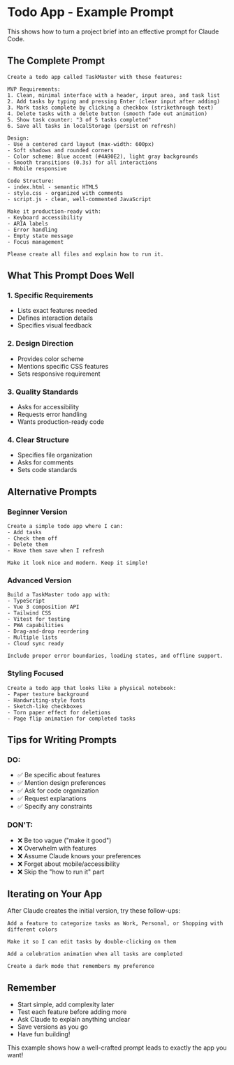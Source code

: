 # Todo App - Example Prompt

This shows how to turn a project brief into an effective prompt for Claude Code.

## The Complete Prompt

```
Create a todo app called TaskMaster with these features:

MVP Requirements:
1. Clean, minimal interface with a header, input area, and task list
2. Add tasks by typing and pressing Enter (clear input after adding)
3. Mark tasks complete by clicking a checkbox (strikethrough text)
4. Delete tasks with a delete button (smooth fade out animation)
5. Show task counter: "3 of 5 tasks completed"
6. Save all tasks in localStorage (persist on refresh)

Design:
- Use a centered card layout (max-width: 600px)
- Soft shadows and rounded corners
- Color scheme: Blue accent (#4A90E2), light gray backgrounds
- Smooth transitions (0.3s) for all interactions
- Mobile responsive

Code Structure:
- index.html - semantic HTML5
- style.css - organized with comments
- script.js - clean, well-commented JavaScript

Make it production-ready with:
- Keyboard accessibility
- ARIA labels
- Error handling
- Empty state message
- Focus management

Please create all files and explain how to run it.
```

## What This Prompt Does Well

### 1. **Specific Requirements**
- Lists exact features needed
- Defines interaction details
- Specifies visual feedback

### 2. **Design Direction**
- Provides color scheme
- Mentions specific CSS features
- Sets responsive requirement

### 3. **Quality Standards**
- Asks for accessibility
- Requests error handling
- Wants production-ready code

### 4. **Clear Structure**
- Specifies file organization
- Asks for comments
- Sets code standards

## Alternative Prompts

### Beginner Version
```
Create a simple todo app where I can:
- Add tasks
- Check them off
- Delete them
- Have them save when I refresh

Make it look nice and modern. Keep it simple!
```

### Advanced Version
```
Build a TaskMaster todo app with:
- TypeScript
- Vue 3 composition API
- Tailwind CSS
- Vitest for testing
- PWA capabilities
- Drag-and-drop reordering
- Multiple lists
- Cloud sync ready

Include proper error boundaries, loading states, and offline support.
```

### Styling Focused
```
Create a todo app that looks like a physical notebook:
- Paper texture background
- Handwriting-style fonts
- Sketch-like checkboxes
- Torn paper effect for deletions
- Page flip animation for completed tasks
```

## Tips for Writing Prompts

### DO:
- ✅ Be specific about features
- ✅ Mention design preferences
- ✅ Ask for code organization
- ✅ Request explanations
- ✅ Specify any constraints

### DON'T:
- ❌ Be too vague ("make it good")
- ❌ Overwhelm with features
- ❌ Assume Claude knows your preferences
- ❌ Forget about mobile/accessibility
- ❌ Skip the "how to run it" part

## Iterating on Your App

After Claude creates the initial version, try these follow-ups:

```
Add a feature to categorize tasks as Work, Personal, or Shopping with different colors
```

```
Make it so I can edit tasks by double-clicking on them
```

```
Add a celebration animation when all tasks are completed
```

```
Create a dark mode that remembers my preference
```

## Remember

- Start simple, add complexity later
- Test each feature before adding more
- Ask Claude to explain anything unclear
- Save versions as you go
- Have fun building!

This example shows how a well-crafted prompt leads to exactly the app you want!